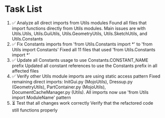 # Task List

1. ✅ Analyze all direct imports from Utils modules
Found all files that import functions directly from Utils modules. Main issues are with Utils.Utils, Utils.GuiUtils, Utils.GeometryUtils, Utils.SketchUtils, and Utils.Constants
2. ✅ Fix Constants imports from 'from Utils.Constants import *' to 'from Utils import Constants'
Fixed all 11 files that used 'from Utils.Constants import *'
3. ✅ Update all Constants usage to use Constants.CONSTANT_NAME prefix
Updated all constant references to use the Constants prefix in all affected files
4. ✅ Verify other Utils module imports are using static access pattern
Fixed remaining direct imports: InitGui.py (MojoUtils), Dressup.py (GeometryUtils), PartContainer.py (MojoUtils), DocumentCacheManager.py (Utils). All imports now use 'from Utils import ModuleName' pattern
5. ⏳ Test that all changes work correctly
Verify that the refactored code still functions properly

